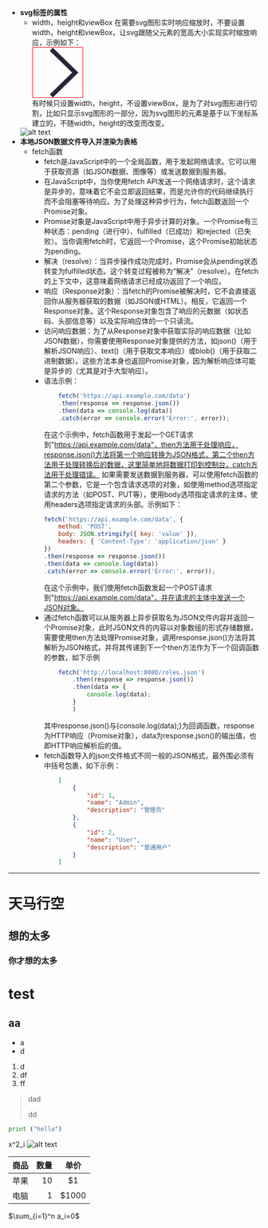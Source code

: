 - **svg标签的属性**
    - width，height和viewBox
        在需要svg图形实时响应缩放时，不要设置width，height和viewBox，让svg跟随父元素的宽高大小实现实时缩放响应，示例如下：
        <style>
            #box{
                width: 100px;
                height: 100px;
                border: 1px solid red;
                display: flex;
                justify-content: center;
                align-items: center;
            }
        </style>
        <div id="box">
            <svg t="1730633186931" class="icon" viewBox="0 0 1024 1024" version="1.1" xmlns="http://www.w3.org/2000/svg" p-id="2653"><path d="M412.367 6.389l-63.88 62.071 460.007 446.973-460.007 446.975 63.88 62.071 523.885-509.044z" fill="#272636" p-id="2654"></path></svg>
        </div>
        有时候只设置width，height，不设置viewBox，是为了对svg图形进行切割，比如只显示svg图形的一部分，因为svg图形的元素是基于以下坐标系建立的，不随width，height的改变而改变。
    ![alt text](image.png)
- **本地JSON数据文件导入并渲染为表格**
    - fetch函数
      - fetch是JavaScript中的一个全局函数，用于发起网络请求。它可以用于获取资源（如JSON数据、图像等）或发送数据到服务器。
      - 在JavaScript中，当你使用fetch API发送一个网络请求时，这个请求是异步的，意味着它不会立即返回结果，而是允许你的代码继续执行而不会阻塞等待响应。为了处理这种异步行为，fetch函数返回一个Promise对象。
      - Promise对象是JavaScript中用于异步计算的对象。一个Promise有三种状态：pending（进行中）、fulfilled（已成功）和rejected（已失败）。当你调用fetch时，它返回一个Promise，这个Promise初始状态为pending。
      - 解决（resolve）：当异步操作成功完成时，Promise会从pending状态转变为fulfilled状态。这个转变过程被称为“解决”（resolve）。在fetch的上下文中，这意味着网络请求已经成功返回了一个响应。
      - 响应（Response对象）：当fetch的Promise被解决时，它不会直接返回你从服务器获取的数据（如JSON或HTML）。相反，它返回一个Response对象。这个Response对象包含了响应的元数据（如状态码、头部信息等）以及实际响应体的一个只读流。
      - 访问响应数据：为了从Response对象中获取实际的响应数据（比如JSON数据），你需要使用Response对象提供的方法，如json()（用于解析JSON响应）、text()（用于获取文本响应）或blob()（用于获取二进制数据）。这些方法本身也返回Promise对象，因为解析响应体可能是异步的（尤其是对于大型响应）。
      - 语法示例：
        ```javascript
            fetch('https://api.example.com/data')
            .then(response => response.json())
            .then(data => console.log(data))
            .catch(error => console.error('Error:', error));
        ```
        在这个示例中，fetch函数用于发起一个GET请求到"https://api.example.com/data"，then方法用于处理响应，response.json()方法将第一个响应转换为JSON格式，第二个then方法用于处理转换后的数据，这里简单地将数据打印到控制台，catch方法用于处理错误。
        如果需要发送数据到服务器，可以使用fetch函数的第二个参数，它是一个包含请求选项的对象，如使用method选项指定请求的方法（如POST、PUT等），使用body选项指定请求的主体，使用headers选项指定请求的头部。示例如下：
        ```javascript
        fetch('https://api.example.com/data', {
            method: 'POST',
            body: JSON.stringify({ key: 'value' }),
            headers: { 'Content-Type': 'application/json' }
        })
        .then(response => response.json())
        .then(data => console.log(data))
        .catch(error => console.error('Error:', error));
        ```
        在这个示例中，我们使用fetch函数发起一个POST请求到"https://api.example.com/data"，并在请求的主体中发送一个JSON对象。
      - 通过fetch函数可以从服务器上异步获取名为JSON文件内容并返回一个Promise对象，此时JSON文件的内容以对象数组的形式存储数据，需要使用then方法处理Promise对象，调用response.json()方法将其解析为JSON格式，并将其传递到下一个then方法作为下一个回调函数的参数，如下示例
        ```javascript
            fetch('http://localhost:8080/roles.json')
                .then(response => response.json())
                .then(data => {
                    console.log(data);
                }
                )
        ```
        其中response.json()与{console.log(data);}为回调函数，response为HTTP响应（Promise对象），data为response.json()的输出值，也即HTTP响应解析后的值。
      - fetch函数导入的json文件格式不同一般的JSON格式，最外围必须有中括号包裹，如下示例：
        ```json
            [
                {
                    "id": 1,
                    "name": "Admin",
                    "description": "管理员"
                },
                {
                    "id": 2,
                    "name": "User",
                    "description": "普通用户"
                }
            ]
        ```



---

# 天马行空
## 想的太多
### 你才想的太多

# test
## aa

- a
- d

1. d
2. df
3. ff

> dad
>
> dd

```python
print ("hello")

```

x^2_i
![alt text](形态视图.png)

|商品|数量|单价|
|-|-------:|:------:|
|苹果|10|\$1|
|电脑|1|\$1000|

 $\sum_{i=1}^n a_i=0$